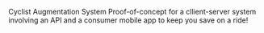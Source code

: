 Cyclist Augmentation System
Proof-of-concept for a cllient-server system involving an API and a consumer mobile app to keep you save on a ride!
